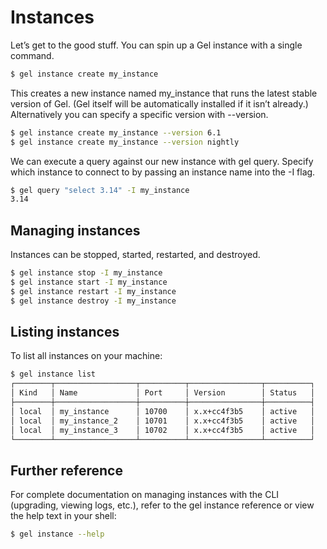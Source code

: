 # Instances

Let’s get to the good stuff. You can spin up a Gel instance with a single command.

```bash
$ gel instance create my_instance
```

This creates a new instance named my_instance that runs the latest stable version of Gel. (Gel itself will be automatically installed if it isn’t already.) Alternatively you can specify a specific version with --version.

```bash
$ gel instance create my_instance --version 6.1
$ gel instance create my_instance --version nightly
```

We can execute a query against our new instance with gel query. Specify which instance to connect to by passing an instance name into the -I flag.

```bash
$ gel query "select 3.14" -I my_instance
3.14
```

## Managing instances

Instances can be stopped, started, restarted, and destroyed.

```bash
$ gel instance stop -I my_instance
$ gel instance start -I my_instance
$ gel instance restart -I my_instance
$ gel instance destroy -I my_instance
```

## Listing instances

To list all instances on your machine:

```bash
$ gel instance list
┌────────┬──────────────────┬──────────┬────────────────┬──────────┐
│ Kind   │ Name             │ Port     │ Version        │ Status   │
├────────┼──────────────────┼──────────┼────────────────┼──────────┤
│ local  │ my_instance      │ 10700    │ x.x+cc4f3b5    │ active   │
│ local  │ my_instance_2    │ 10701    │ x.x+cc4f3b5    │ active   │
│ local  │ my_instance_3    │ 10702    │ x.x+cc4f3b5    │ active   │
└────────┴──────────────────┴──────────┴────────────────┴──────────┘
```

## Further reference

For complete documentation on managing instances with the CLI (upgrading, viewing logs, etc.), refer to the gel instance reference or view the help text in your shell:

```bash
$ gel instance --help
```

